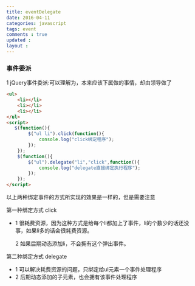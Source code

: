 ```yaml
---
title: eventDelegate  
date: 2016-04-11 
categories: javascript
tags: event
comments : true 
updated : 
layout : 
---
```


### 事件委派

1 jQuery事件委派:可以理解为，本来应该下属做的事情，却由领导做了

```html
<ul>
    <li></li>
    <li></li>
    <li></li>
</ul>
<script>
   $(function(){
        $("ul li").click(function(){
            console.log("click绑定程序");
        });
    });
    $(function(){
        $("ul").delegate("li","click",function(){
            console.log("delegate直接绑定执行程序");
        });
    });
</script>
```

以上两种绑定事件的方式所实现的效果是一样的，但是需要注意

第一种绑定方式 click 

*  1 很耗费资源，因为这种方式是给每个li都加上了事件，li的个数少的话还没事，如果li多的话会很耗费资源。

   2 如果后期动态添加li，不会拥有这个弹出事件。

第二种绑定方式 delegate

* 1 可以解决耗费资源的问题，只绑定给ul元素一个事件处理程序
* 2 后期动态添加的子元素，也会拥有该事件处理程序